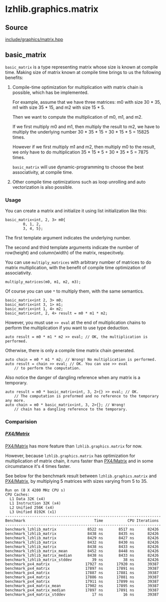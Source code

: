 # lzhlib.graphics.matrix

## Source

[include/graphics/matrix.hpp](../../include/lzhlib/graphics/matrix.hpp)

## basic_matrix

`basic_matrix` is a type representing matrix whose size is known at compile time.
Making size of matrix known at compile time brings to us the following benefits:

1. Compile-time optimization for multiplication with matrix chain is possible, which has be implemented.

   For example, assume that we have three matrices: m0 with size 30 * 35, m1 with size 35 * 15, and m2 with size 15 * 5.

   Then we want to compute the multiplication of m0, m1, and m2.

   If we first multiply m0 and m1, then multiply the result to m2, we have to multiply the underlying number 30 * 35 * 15 + 30 * 15 * 5 = 15825 times.

   However if we first multiply m1 and m2, then multiply m0 to the result, we only have to do multiplication 35 * 15 * 5 + 30 * 35 * 5 = 7875 times.

   `basic_matrix` will use dynamic-programming to choose the best associativity, at compile time.

2. Other compile time optimizations such as loop unrolling and auto vectorization is also possible.


### Usage
You can create a matrix and initialize it using list initialization like this:

```
basic_matrix<int, 2, 3> m0{
        0, 1, 2,
        3, 4, 5};
```

The first template argument indicates the underlying number.

The second and third template arguments indicate the number of row(height) and column(width) of the matrix, respecitvely.

You can use `multiply_matrices` with arbitrary number of matrices to do matrix multiplication, with the benefit of compile time optimization of associativity.

```
multiply_matrices(m0, m1, m2, m3);
```

Of course you can use `*` to multiply them, with the same semantics.

```
basic_matrix<int 2, 3> m0;
basic_matrix<int 3, 1> m1;
basic_matrix<int 1, 4> m2;
basic_matrix<int, 2, 4> result = m0 * m1 * m2;
```

However, you must use `>> eval` at the end of multiplication chains to perform the multiplication if you want to use type deduction.

```
auto result = m0 * m1 * m2 >> eval; // OK, the multiplication is performed.
```

Otherwise, there is only a compile time matrix chain generated.
```
auto chain = m0 * m1 * m2; // Wrong! No multiplication is performed.
auto result = chain >> eval; // OK. You can use >> eval
    // to perform the computation.
```

Also notice the danger of dangling reference when any matrix is a temporary.
```
auto result = m0 * basic_matrix<int, 3, 2>{} >> eval; // OK.
    // The computation is preformed and no reference to the temporary any more.
auto chain = m0 * basic_matrix<int, 3, 2>{}; // Wrong!
    // chain has a dangling reference to the temporary.
```

### Comparision

##### [PX4/Matrix](https://github.com/PX4/Matrix)

[PX4/Matrix](https://github.com/PX4/Matrix) has more feature than `lzhlib.graphics.matrix` for now.

However, because `lzhlib.graphics.matrix` has optimization for multiplication of matrix chain, it runs faster than [PX4/Matrix](https://github.com/PX4/Matrix) and in some circumstance it's 4 times faster.

See below for the benchmark result between `lzhlib.graphics.matrix` and [PX4/Matrix](https://github.com/PX4/Matrix), by multiplying 5 matrices with sizes varying from 5 to 35.


```
Run on (8 X 4200 MHz CPU s)
CPU Caches:
  L1 Data 32K (x4)
  L1 Instruction 32K (x4)
  L2 Unified 256K (x4)
  L3 Unified 8192K (x1)
----------------------------------------------------------------------
Benchmark                               Time           CPU Iterations
----------------------------------------------------------------------
benchmark_lzhlib_matrix              8522 ns       8517 ns      82426
benchmark_lzhlib_matrix              8438 ns       8435 ns      82426
benchmark_lzhlib_matrix              8429 ns       8427 ns      82426
benchmark_lzhlib_matrix              8432 ns       8430 ns      82426
benchmark_lzhlib_matrix              8438 ns       8433 ns      82426
benchmark_lzhlib_matrix_mean         8452 ns       8448 ns      82426
benchmark_lzhlib_matrix_median       8438 ns       8433 ns      82426
benchmark_lzhlib_matrix_stddev         39 ns         38 ns      82426
benchmark_px4_matrix                17927 ns      17920 ns      39387
benchmark_px4_matrix                17897 ns      17891 ns      39387
benchmark_px4_matrix                17887 ns      17881 ns      39387
benchmark_px4_matrix                17886 ns      17881 ns      39387
benchmark_px4_matrix                17911 ns      17899 ns      39387
benchmark_px4_matrix_mean           17902 ns      17895 ns      39387
benchmark_px4_matrix_median         17897 ns      17891 ns      39387
benchmark_px4_matrix_stddev            17 ns         16 ns      39387
```


